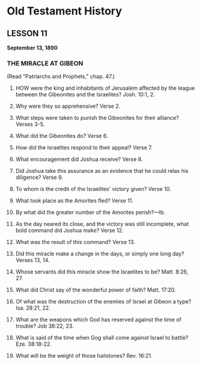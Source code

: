 # Old Testament History

## LESSON 11
**September 13, 1890**

### THE MIRACLE AT GIBEON
(Read "Patriarchs and Prophets," chap. 47.)

1. HOW were the king and inhabitants of Jerusalem affected by the league between the Gibeonites and the Israelites? Josh. 10:1, 2.

2. Why were they so apprehensive? Verse 2.

3. What steps were taken to punish the Gibeonites for their alliance? Verses 3-5.

4. What did the Gibeonites do? Verse 6.

5. How did the Israelites respond to their appeal? Verse 7.

6. What encouragement did Joshua receive? Verse 8.

7. Did Joshua take this assurance as an evidence that he could relax his diligence? Verse 9.

8. To whom is the credit of the Israelites' victory given? Verse 10.

9. What took place as the Amorites fled? Verse 11.

10. By what did the greater number of the Amorites perish?—Ib.

11. As the day neared its close, and the victory was still incomplete, what bold command did Joshua make? Verse 12.

12. What was the result of this command? Verse 13.

13. Did this miracle make a change in the days, or simply one long day? Verses 13, 14.

14. Whose servants did this miracle show the Israelites to be? Matt. 8:26, 27.

15. What did Christ say of the wonderful power of faith? Matt. 17:20.

16. Of what was the destruction of the enemies of Israel at Gibeon a type? Isa. 28:21, 22.

17. What are the weapons which God has reserved against the time of trouble? Job 38:22, 23.

18. What is said of the time when Gog shall come against Israel to battle? Eze. 38:18-22.

19. What will be the weight of those hailstones? Rev. 16:21.